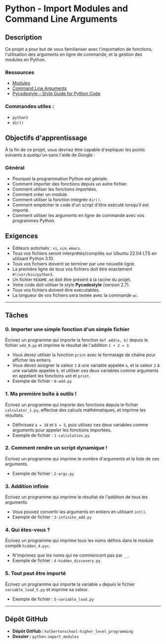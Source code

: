 # Python - Import Modules and Command Line Arguments

## Description

Ce projet a pour but de vous familiariser avec l'importation de fonctions, l'utilisation des arguments en ligne de commande, et la gestion des modules en Python.

### Ressources

- [Modules](https://docs.python.org/3/tutorial/modules.html)
- [Command Line Arguments](https://docs.python.org/3/tutorial/stdlib.html#command-line-arguments)
- [Pycodestyle – Style Guide for Python Code](https://pycodestyle.pycqa.org/en/latest/)

### Commandes utiles :

- `python3`
- `dir()`

## Objectifs d'apprentissage

À la fin de ce projet, vous devriez être capable d'expliquer les points suivants à quelqu'un sans l'aide de Google :

### Général

- Pourquoi la programmation Python est géniale.
- Comment importer des fonctions depuis un autre fichier.
- Comment utiliser les fonctions importées.
- Comment créer un module.
- Comment utiliser la fonction intégrée `dir()`.
- Comment empêcher le code d'un script d'être exécuté lorsqu'il est importé.
- Comment utiliser les arguments en ligne de commande avec vos programmes Python.

## Exigences

- Éditeurs autorisés : `vi`, `vim`, `emacs`.
- Tous vos fichiers seront interprétés/compilés sur Ubuntu 22.04 LTS en utilisant Python 3.10.
- Tous vos fichiers doivent se terminer par une nouvelle ligne.
- La première ligne de tous vos fichiers doit être exactement `#!/usr/bin/python3`.
- Un fichier `README.md` doit être présent à la racine du projet.
- Votre code doit utiliser le style **Pycodestyle** (version 2.7).
- Tous vos fichiers doivent être exécutables.
- La longueur de vos fichiers sera testée avec la commande `wc`.

---

## Tâches

### 0. Importer une simple fonction d'un simple fichier

Écrivez un programme qui importe la fonction `def add(a, b)` depuis le fichier `add_0.py` et imprime le résultat de l'addition `1 + 2 = 3`.

- Vous devez utiliser la fonction `print` avec le formatage de chaîne pour afficher les entiers.
- Vous devez assigner la valeur `1` à une variable appelée `a`, et la valeur `2` à une variable appelée `b`, et utiliser ces deux variables comme arguments en appelant les fonctions `add` et `print`.
- Exemple de fichier : `0-add.py`

### 1. Ma première boîte à outils !

Écrivez un programme qui importe des fonctions depuis le fichier `calculator_1.py`, effectue des calculs mathématiques, et imprime les résultats.

- Définissez `a = 10` et `b = 5`, puis utilisez ces deux variables comme arguments pour appeler les fonctions importées.
- Exemple de fichier : `1-calculation.py`

### 2. Comment rendre un script dynamique !

Écrivez un programme qui imprime le nombre d'arguments et la liste de ces arguments.

- Exemple de fichier : `2-args.py`

### 3. Addition infinie

Écrivez un programme qui imprime le résultat de l'addition de tous les arguments.

- Vous pouvez convertir les arguments en entiers en utilisant `int()`.
- Exemple de fichier : `3-infinite_add.py`

### 4. Qui êtes-vous ?

Écrivez un programme qui imprime tous les noms définis dans le module compilé `hidden_4.pyc`.

- N'imprimez que les noms qui ne commencent pas par `__`.
- Exemple de fichier : `4-hidden_discovery.py`

### 5. Tout peut être importé

Écrivez un programme qui importe la variable `a` depuis le fichier `variable_load_5.py` et imprime sa valeur.

- Exemple de fichier : `5-variable_load.py`

---

## Dépôt GitHub

- **Dépôt GitHub :** `holbertonschool-higher_level_programming`
- **Dossier :** `python-import_modules`